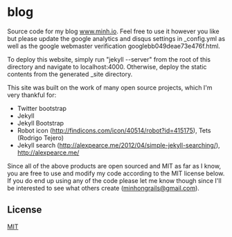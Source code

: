 blog
======

Source code for my blog www.minh.io. Feel free to use it however you like
but please update the google analytics and disqus settings in _config.yml as well
as the google webmaster verification googlebb049deae73e476f.html.

To deploy this website, simply run "jekyll --server" from the root of this 
directory and navigate to localhost:4000. Otherwise, deploy the static contents 
from the generated _site directory.

This site was built on the work of many open source projects, which I'm
very thankful for:

* Twitter bootstrap
* Jekyll
* Jekyll Bootstrap
* Robot icon (http://findicons.com/icon/40514/robot?id=415175), Tets (Rodrigo Tejero)
* Jekyll search (http://alexpearce.me/2012/04/simple-jekyll-searching/), http://alexpearce.me/

Since all of the above products are open sourced and MIT as far as I know,
you are free to use and modify my code according to the MIT license below.
If you do end up using any of the code please let me know though since I'll
be interested to see what others create (minhongrails@gmail.com).

## License

[MIT](http://opensource.org/licenses/MIT)



